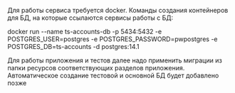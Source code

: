 Для работы сервиса требуется docker. 
Команды создания контейнеров для БД, на которые ссылаются сервисы работы с БД: 

docker run --name ts-accounts-db -p 5434:5432 -e POSTGRES_USER=postgres -e POSTGRES_PASSWORD=pwpostgres -e POSTGRES_DB=ts-accounts -d postgres:14.1

Для работы приложения и тестов далее надо применить миграции из папки ресурсов соответствующих разделов приложения. 
Автоматическое создание тестовой и основной БД будет добавлено позже